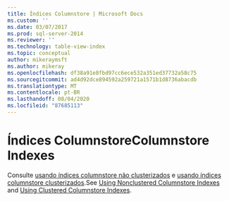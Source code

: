 ```yaml
---
title: Índices Columnstore | Microsoft Docs
ms.custom: ''
ms.date: 03/07/2017
ms.prod: sql-server-2014
ms.reviewer: ''
ms.technology: table-view-index
ms.topic: conceptual
author: mikeraymsft
ms.author: mikeray
ms.openlocfilehash: df38a91e8fbd97cc6ece532a351ed37732a58c75
ms.sourcegitcommit: ad4d92dce894592a259721a1571b1d8736abacdb
ms.translationtype: MT
ms.contentlocale: pt-BR
ms.lasthandoff: 08/04/2020
ms.locfileid: "87685113"
---
```

# <a name="columnstore-indexes"></a><span data-ttu-id="a6567-102">Índices Columnstore</span><span class="sxs-lookup"><span data-stu-id="a6567-102">Columnstore Indexes</span></span> 
<span data-ttu-id="a6567-103">Consulte [usando índices columnstore não clusterizados](../../database-engine/using-nonclustered-columnstore-indexes.md) e [usando índices columnstore clusterizados](../../database-engine/using-clustered-columnstore-indexes.md).</span><span class="sxs-lookup"><span data-stu-id="a6567-103">See [Using Nonclustered Columnstore Indexes](../../database-engine/using-nonclustered-columnstore-indexes.md) and [Using Clustered Columnstore Indexes](../../database-engine/using-clustered-columnstore-indexes.md).</span></span>
